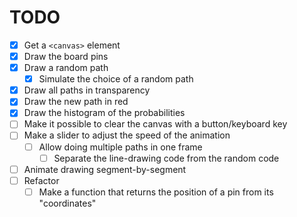 # TODO

- [x] Get a `<canvas>` element
- [x] Draw the board pins
- [x] Draw a random path
  - [x] Simulate the choice of a random path
- [x] Draw all paths in transparency
- [x] Draw the new path in red
- [x] Draw the histogram of the probabilities
- [ ] Make it possible to clear the canvas with a button/keyboard key
- [ ] Make a slider to adjust the speed of the animation
  - [ ] Allow doing multiple paths in one frame
    - [ ] Separate the line-drawing code from the random code
- [ ] Animate drawing segment-by-segment
- [ ] Refactor
  - [ ] Make a function that returns the position of a pin from its "coordinates"
